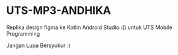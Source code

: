# UTS-MP3-ANDHIKA

Replika design figma ke Kotlin Android Studio :() untuk UTS Mobile Programming

Jangan Lupa Bersyukur :)
